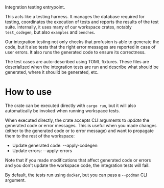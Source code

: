 Integration testing entrypoint.

This acts like a testing harness. It manages the database required for testing, coordinates the execution of tests and reports the results of the test suite. Internally, it uses many of our workspace crates, notably `test_codegen`, but also `examples` and `benches`.

Our integration testing not only checks that profusion is able to generate the code, but it also tests that the right error messages are reported in case of user errors. It also runs the generated code to ensure its correctness.

The test cases are auto-described using TOML fixtures. These files are deserialized when the integration tests are run and describe what should be generated, where it shoulld be generated, etc.

# How to use

The crate can be executed directly with `cargo run`, but it will also automatically be invoked when running workspace tests.

When executed directly, the crate accepts CLI arguments to *update* the generated code or error messages. This is useful when you made changes (either to the generated code or to error message) and want to propagate them to the rest of the workspace:
* Update generated code: --apply-codegen
* Update errors: --apply-errors

Note that if you made modifications that affect generated code or errors and you don't update the workspace code, the integration tests will fail.

By default, the tests run using `docker`, but you can pass a `--podman` CLI argument.